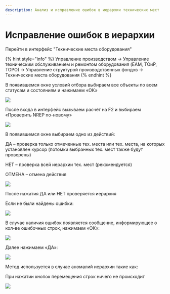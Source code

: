 ```yaml
---
description: Анализ и исправление ошибок в иерархии технических мест
---
```


# Исправление ошибок в иерархии

Перейти в интерфейс "Технические места оборудования"

{% hint style="info" %}
Управление производством → Управление техническим обслуживанием и ремонтом оборудования (EAM, ТОиР, ТОРО) → Управление структурой производственных фондов → Технические места оборудования
{% endhint %}

В появившемся окне условий отбора выбираем все объекты по всем статусам и состояниям и нажимаем «ОК»

![](<../../../.gitbook/assets/0 (139).png>)

После входа в интерфейс вызываем расчёт на F2 и выбираем «Проверить NREP по-новому»

![](<../../../.gitbook/assets/1 (113).png>)

В появившемся окне выбираем одно из действий:

ДА – проверка только отмеченные тех. места или тех. места, на которых установлен курсор (потомки выбранных тех. мест также будут проверены)

НЕТ – проверка всей иерархии тех. мест (рекомендуется)

ОТМЕНА – отмена действия

![](<../../../.gitbook/assets/2 (20).png>)

После нажатия ДА или НЕТ проверяется иерархия

Если не были найдены ошибки:

![](<../../../.gitbook/assets/3 (42).png>)

В случае наличия ошибок появляется сообщение, информирующее о кол-ве ошибочных строк, нажимаем «ОК»:

![](<../../../.gitbook/assets/4 (22).png>)

Далее нажимаем «ДА»:

![](<../../../.gitbook/assets/5 (8).png>)

Метод используется в случае аномалий иерархии такие как:

При нажатии кнопок перемещения строк ничего не происходит

![](<../../../.gitbook/assets/6 (15).png>)
